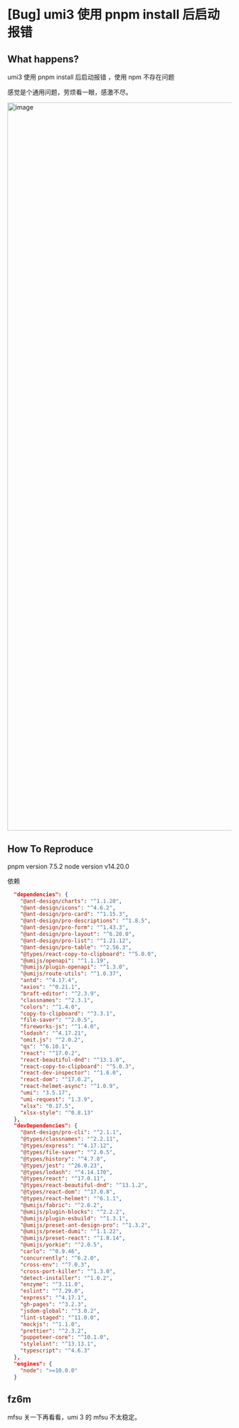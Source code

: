 # [Bug] umi3 使用 pnpm install 后启动报错

<!--
感谢您向我们反馈问题，为了高效的解决问题，我们期望你能提供以下信息：
-->

## What happens?

umi3 使用 pnpm install 后启动报错 ，使用 npm 不存在问题

感觉是个通用问题，劳烦看一眼，感激不尽。

<!-- A clear and concise description of what the bug is. -->
<!-- 清晰的描述下遇到的问题。-->
<img width="1638" alt="image" src="https://user-images.githubusercontent.com/33340988/216009756-56641ab9-dfcc-4548-b7de-a7c0267c09a0.png">

## How To Reproduce

pnpm version 7.5.2
node version v14.20.0

依赖

```json
  "dependencies": {
    "@ant-design/charts": "^1.1.20",
    "@ant-design/icons": "^4.6.2",
    "@ant-design/pro-card": "^1.15.3",
    "@ant-design/pro-descriptions": "^1.8.5",
    "@ant-design/pro-form": "^1.43.3",
    "@ant-design/pro-layout": "^6.20.0",
    "@ant-design/pro-list": "^1.21.12",
    "@ant-design/pro-table": "^2.56.3",
    "@types/react-copy-to-clipboard": "^5.0.0",
    "@umijs/openapi": "^1.1.19",
    "@umijs/plugin-openapi": "^1.3.0",
    "@umijs/route-utils": "^1.0.37",
    "antd": "^4.17.4",
    "axios": "^0.21.1",
    "braft-editor": "^2.3.9",
    "classnames": "^2.3.1",
    "colors": "^1.4.0",
    "copy-to-clipboard": "^3.3.1",
    "file-saver": "^2.0.5",
    "fireworks-js": "^1.4.0",
    "lodash": "^4.17.21",
    "omit.js": "^2.0.2",
    "qs": "^6.10.1",
    "react": "^17.0.2",
    "react-beautiful-dnd": "^13.1.0",
    "react-copy-to-clipboard": "^5.0.3",
    "react-dev-inspector": "^1.6.0",
    "react-dom": "^17.0.2",
    "react-helmet-async": "^1.0.9",
    "umi": "3.5.17",
    "umi-request": "1.3.9",
    "xlsx": "0.17.5",
    "xlsx-style": "^0.8.13"
  },
  "devDependencies": {
    "@ant-design/pro-cli": "^2.1.1",
    "@types/classnames": "^2.2.11",
    "@types/express": "^4.17.12",
    "@types/file-saver": "^2.0.5",
    "@types/history": "^4.7.8",
    "@types/jest": "^26.0.23",
    "@types/lodash": "^4.14.170",
    "@types/react": "^17.0.11",
    "@types/react-beautiful-dnd": "^13.1.2",
    "@types/react-dom": "^17.0.8",
    "@types/react-helmet": "^6.1.1",
    "@umijs/fabric": "^2.6.2",
    "@umijs/plugin-blocks": "^2.2.2",
    "@umijs/plugin-esbuild": "^1.3.1",
    "@umijs/preset-ant-design-pro": "^1.3.2",
    "@umijs/preset-dumi": "^1.1.22",
    "@umijs/preset-react": "^1.8.14",
    "@umijs/yorkie": "^2.0.5",
    "carlo": "^0.9.46",
    "concurrently": "^6.2.0",
    "cross-env": "^7.0.3",
    "cross-port-killer": "^1.3.0",
    "detect-installer": "^1.0.2",
    "enzyme": "^3.11.0",
    "eslint": "^7.29.0",
    "express": "^4.17.1",
    "gh-pages": "^3.2.3",
    "jsdom-global": "^3.0.2",
    "lint-staged": "^11.0.0",
    "mockjs": "^1.1.0",
    "prettier": "^2.3.2",
    "puppeteer-core": "^10.1.0",
    "stylelint": "^13.13.1",
    "typescript": "^4.6.3"
  },
  "engines": {
    "node": ">=10.0.0"
  }

```

<!-- 请提供复现链接/步骤，错误日志以及相关配置 -->

## fz6m

mfsu 关一下再看看，umi 3 的 mfsu 不太稳定。
